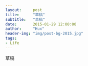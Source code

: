 ```yaml
---
layout:     post
title:      "草稿"
subtitle:   "草稿"
date:       2015-01-29 12:00:00
author:     "Hux"
header-img: "img/post-bg-2015.jpg"
tags:
- Life
---
```


草稿
